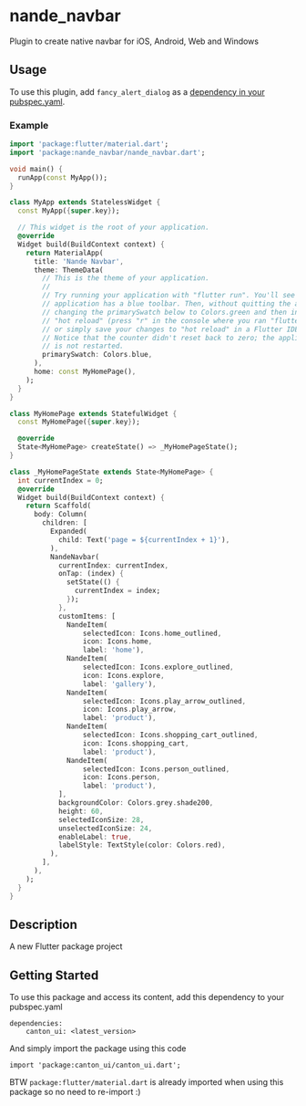 # nande_navbar
Plugin to create native navbar for iOS, Android, Web and Windows

## Usage
To use this plugin, add ```fancy_alert_dialog``` as a [dependency in your pubspec.yaml](https://flutter.io/platform-plugins/).

### Example
```dart
import 'package:flutter/material.dart';
import 'package:nande_navbar/nande_navbar.dart';

void main() {
  runApp(const MyApp());
}

class MyApp extends StatelessWidget {
  const MyApp({super.key});

  // This widget is the root of your application.
  @override
  Widget build(BuildContext context) {
    return MaterialApp(
      title: 'Nande Navbar',
      theme: ThemeData(
        // This is the theme of your application.
        //
        // Try running your application with "flutter run". You'll see the
        // application has a blue toolbar. Then, without quitting the app, try
        // changing the primarySwatch below to Colors.green and then invoke
        // "hot reload" (press "r" in the console where you ran "flutter run",
        // or simply save your changes to "hot reload" in a Flutter IDE).
        // Notice that the counter didn't reset back to zero; the application
        // is not restarted.
        primarySwatch: Colors.blue,
      ),
      home: const MyHomePage(),
    );
  }
}

class MyHomePage extends StatefulWidget {
  const MyHomePage({super.key});

  @override
  State<MyHomePage> createState() => _MyHomePageState();
}

class _MyHomePageState extends State<MyHomePage> {
  int currentIndex = 0;
  @override
  Widget build(BuildContext context) {
    return Scaffold(
      body: Column(
        children: [
          Expanded(
            child: Text('page = ${currentIndex + 1}'),
          ),
          NandeNavbar(
            currentIndex: currentIndex,
            onTap: (index) {
              setState(() {
                currentIndex = index;
              });
            },
            customItems: [
              NandeItem(
                  selectedIcon: Icons.home_outlined,
                  icon: Icons.home,
                  label: 'home'),
              NandeItem(
                  selectedIcon: Icons.explore_outlined,
                  icon: Icons.explore,
                  label: 'gallery'),
              NandeItem(
                  selectedIcon: Icons.play_arrow_outlined,
                  icon: Icons.play_arrow,
                  label: 'product'),
              NandeItem(
                  selectedIcon: Icons.shopping_cart_outlined,
                  icon: Icons.shopping_cart,
                  label: 'product'),
              NandeItem(
                  selectedIcon: Icons.person_outlined,
                  icon: Icons.person,
                  label: 'product'),
            ],
            backgroundColor: Colors.grey.shade200,
            height: 60,
            selectedIconSize: 28,
            unselectedIconSize: 24,
            enableLabel: true,
            labelStyle: TextStyle(color: Colors.red),
          ),
        ],
      ),
    );
  }
}
```

## Description
A new Flutter package project


## Getting Started

To use this package and access its content, add this dependency to your pubspec.yaml

```
dependencies:
    canton_ui: <latest_version>
```

And simply import the package using this code

```
import 'package:canton_ui/canton_ui.dart';
```

BTW `package:flutter/material.dart` is already imported when using this package so no need to re-import :)
